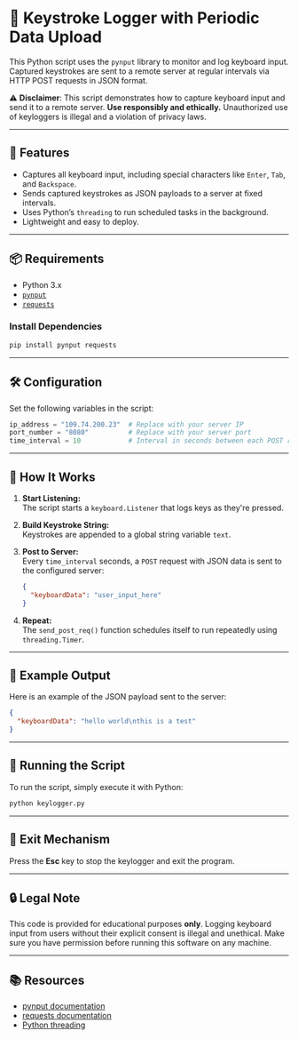 # 🔐 Keystroke Logger with Periodic Data Upload

This Python script uses the `pynput` library to monitor and log keyboard input. Captured keystrokes are sent to a remote server at regular intervals via HTTP POST requests in JSON format.

⚠️ **Disclaimer**: This script demonstrates how to capture keyboard input and send it to a remote server. **Use responsibly and ethically.** Unauthorized use of keyloggers is illegal and a violation of privacy laws.

---

## 🧰 Features

- Captures all keyboard input, including special characters like `Enter`, `Tab`, and `Backspace`.
- Sends captured keystrokes as JSON payloads to a server at fixed intervals.
- Uses Python’s `threading` to run scheduled tasks in the background.
- Lightweight and easy to deploy.

---

## 📦 Requirements

- Python 3.x
- [`pynput`](https://pypi.org/project/pynput/)
- [`requests`](https://pypi.org/project/requests/)

### Install Dependencies

```bash
pip install pynput requests
```

---

## 🛠️ Configuration

Set the following variables in the script:

```python
ip_address = "109.74.200.23"  # Replace with your server IP
port_number = "8080"          # Replace with your server port
time_interval = 10            # Interval in seconds between each POST request
```

---

## 🚀 How It Works

1. **Start Listening:**  
   The script starts a `keyboard.Listener` that logs keys as they're pressed.

2. **Build Keystroke String:**  
   Keystrokes are appended to a global string variable `text`.

3. **Post to Server:**  
   Every `time_interval` seconds, a `POST` request with JSON data is sent to the configured server:
   
   ```json
   {
     "keyboardData": "user_input_here"
   }
   ```

4. **Repeat:**  
   The `send_post_req()` function schedules itself to run repeatedly using `threading.Timer`.

---

## 📄 Example Output

Here is an example of the JSON payload sent to the server:

```json
{
  "keyboardData": "hello world\nthis is a test"
}
```

---

## 🧪 Running the Script

To run the script, simply execute it with Python:

```bash
python keylogger.py
```

---

## 🛑 Exit Mechanism

Press the **Esc** key to stop the keylogger and exit the program.

---

## 🔒 Legal Note

This code is provided for educational purposes **only**. Logging keyboard input from users without their explicit consent is illegal and unethical. Make sure you have permission before running this software on any machine.

---

## 📚 Resources

- [pynput documentation](https://pynput.readthedocs.io/en/latest/)
- [requests documentation](https://requests.readthedocs.io/en/latest/)
- [Python threading](https://docs.python.org/3/library/threading.html)
